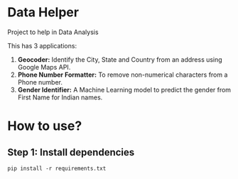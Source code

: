 
# Data Helper

Project to help in Data Analysis

This has 3 applications:

1. **Geocoder:** Identify the City, State and Country from an address using Google Maps API.
2. **Phone Number Formatter:** To remove non-numerical characters from a Phone number.
3. **Gender Identifier:** A Machine Learning model to predict the gender from First Name for Indian names.

# How to use?

## Step 1: Install dependencies

```
pip install -r requirements.txt
```
